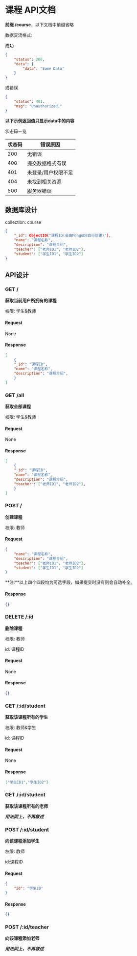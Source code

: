 # 课程 API文档

**前缀 /course**，以下文档中前缀省略

数据交流格式:

成功

```json
{
    "status": 200,
    "data": {
        "data": "Some Data"
    }
}
```

或错误

```json
{
    "status": 401,
    "msg": "Unauthorized."
}
```



**以下示例返回值只显示data中的内容**



状态码一览

| 状态码 | 错误原因            |
| ------ | ------------------- |
| 200    | 无错误              |
| 400    | 提交数据格式有误    |
| 401    | 未登录/用户权限不足 |
| 404    | 未找到相关资源      |
| 500    | 服务器错误          |



## 数据库设计

collection: course

```json
{
    "_id": ObjectID("课程ID(会由MongoDB自行创建)"),
    "name": "课程名称",
    "description": "课程介绍",
    "teacher": ["老师ID1", "老师ID2"],
	"student": ["学生ID1", "学生ID2"]
}
```



## API设计

### GET /

**获取当前用户所拥有的课程**

权限: 学生&教师



#### Request

None

#### Response

```json
[
    {
    "_id": "课程ID",
    "name": "课程名称",
    "description": "课程介绍",
	}
]
```



### GET /all

**获取全部课程**

权限: 学生&教师

#### Request

None

#### Response

```json
[
    {
    "_id": "课程ID",
    "name": "课程名称",
    "description": "课程介绍",
    "teacher": ["老师ID1", "老师ID2"],
	}
]
```



### POST /

**创建课程**

权限: 教师

#### Request

```json
{
    "name": "课程名称",
    "description": "课程介绍",
    "teacher": ["老师ID1", "老师ID2"],
	"student": ["学生ID1", "学生ID2"]
}
```

**注:**以上四个四段均为可选字段，如果提交时没有则会自动补全。

#### Response

```json
{}
```



### DELETE /:id

**删除课程**

权限: 教师

id: 课程ID

#### Request

None

#### Response

```json
{}
```



### GET /:id/student

**获取该课程所有的学生**

权限: 教师&学生

id: 课程ID

#### Request

None

#### Response

```json
["学生ID1","学生ID2"]
```



### GET /:id/student

**获取该课程所有的老师**

***用法同上，不再叙述***



### POST /:id/student

**向该课程添加学生**

权限: 教师

id:课程ID

#### Request

```json
{
    "id": "学生ID"
}
```

#### Response

```json
{}
```



### POST /:id/teacher

**向该课程添加老师**

***用法同上，不再叙述***